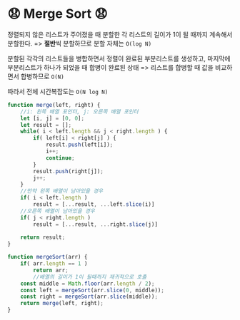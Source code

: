 # :anguished: Merge Sort :anguished:
정렬되지 않은 리스트가 주어졌을 때 분할한 각 리스트의 길이가 1이 될 때까지 계속해서 분할한다. => **절반**씩 분할하므로 분할 자체는 `O(log N)`

분할된 각각의 리스트들을 병합하면서 정렬이 완료된 부분리스트를 생성하고, 마지막에 부분리스트가 하나가 되었을 때 합병이 완료된 상태 => 리스트를 합병할 때 값을 비교하면서 합병하므로 `O(N)`

따라서 전체 시간복잡도는 `O(N log N)`

```javascript
function merge(left, right) {
    //i: 왼쪽 배열 포인터, j: 오른쪽 배열 포인터
    let [i, j] = [0, 0];
    let result = [];
    while( i < left.length && j < right.length ) {
        if( left[i] < right[j] ) {
            result.push(left[i]);
            i++;
            continue;
        }
        result.push(right[j]);
        j++;
    }
    //만약 왼쪽 배열이 남아있을 경우
    if( i < left.length ) 
        result = [...result, ...left.slice(i)]
    //오른쪽 배열이 남아있을 경우
    if( j < right.length ) 
        result = [...result, ...right.slice(j)]
    
    return result;
}

function mergeSort(arr) {
    if( arr.length == 1 )
        return arr;
        //배열의 길이가 1이 될때까지 재귀적으로 호출
    const middle = Math.floor(arr.length / 2);
    const left = mergeSort(arr.slice(0, middle));
    const right = mergeSort(arr.slice(middle));
    return merge(left, right);
}
```
